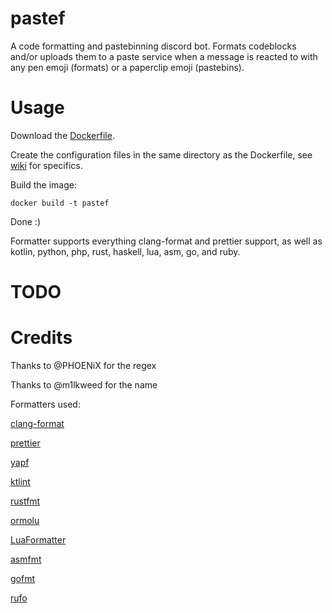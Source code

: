 # pastef
A code formatting and pastebinning discord bot. Formats codeblocks and/or uploads them to a paste service when a message is reacted to with any pen emoji (formats) or a paperclip emoji (pastebins). 

# Usage
Download the [Dockerfile](https://raw.githubusercontent.com/doggo4242/pastef/main/Dockerfile).

Create the configuration files in the same directory as the Dockerfile, see [wiki](https://github.com/doggo4242/pastef/wiki) for specifics.

Build the image:
```
docker build -t pastef
```

Done :)

Formatter supports everything clang-format and prettier support, as well as kotlin, python, php, rust, haskell, lua, asm, go, and ruby.

# TODO

# Credits
Thanks to @PHOENiX for the regex

Thanks to @m1lkweed for the name

Formatters used:

[clang-format](https://clang.llvm.org/docs/ClangFormat.html)

[prettier](https://prettier.io)

[yapf](https://github.com/google/yapf)

[ktlint](https://github.com/pinterest/ktlint)

[rustfmt](https://github.com/rust-lang/rustfmt)

[ormolu](https://github.com/tweag/ormolu)

[LuaFormatter](https://github.com/Koihik/LuaFormatter)

[asmfmt](https://github.com/klauspost/asmfmt)

[gofmt](https://golang.org/cmd/gofmt/)

[rufo](https://github.com/ruby-formatter/rufo)
